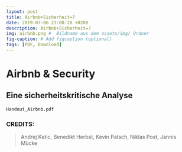 ```yaml
---
layout: post
title: Airbnb+Sicherheit=?
date: 2019-07-06 23:08:20 +0200
description: Airbnb+Sicherheit=?
img: airbnb.png #  Bildname aus dem assets/img/ Ordner
fig-caption: # Add figcaption (optional)
tags: [PDF, Download]
---
```

# Airbnb & Security
## Eine sicherheitskritische Analyse


[<a href="https://github.com/DahlmannIT/SID_SS19/blob/master/assets/img/file-pdf.svg"></a>`Handout_Airbnb.pdf`](https://github.com/DahlmannIT/SID_SS19/raw/master/assets/content/Handout_Airbnb.pdf)



### CREDITS:
> Andrej Katic, Benedikt Herbst, Kevin
> Patsch, Niklas Post, Jannis Mücke

